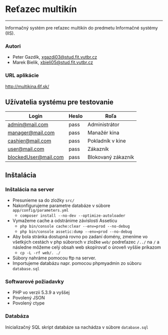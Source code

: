 # Reťazec multikín
----------------------------------------

Informačný systém pre reťazec multikín do predmetu Informačné systémy (IIS).

### Autori

- Peter Gazdík, xgazdi03@stud.fit.vutbr.cz
- Marek Bielik, xbieli05@stud.fit.vutbr.cz

### URL aplikácie

http://multikina.6f.sk/

## Užívatelia systému pre testovanie

| Login                | Heslo | Roľa               |
|----------------------|-------|--------------------|
| admin@mail.com       | pass  | Administrátor      |
| manager@mail.com     | pass  | Manažér kina       |
| cashier@mail.com     | pass  | Pokladník v kine   |
| user@mail.com        | pass  | Zákazník           |
| blockedUser@mail.com | pass  | Blokovaný zákazník |

## Inštalácia

### Inštalácia na server

- Presunieme sa do zložky `src/`
- Nakonfigurujeme parametre databáze v súbore `app/config/parameters.yml`
  - `composer install --no-dev --optimize-autoloader`
- Vymažeme cache a odstránime závislosti Asseticu
  - `php bin/console cache:clear --env=prod --no-debug`
  - `php bin/console assetic:dump --env=prod --no-debug`
- Aby bola stránka dostupná rovno po zadaní domény, zmeníme vo všetkých cestách v php súboroch v zložke `web/` podreťazec `/../` na `/` a následne môžeme celý obsah web skopírovať o úroveň vyššie príkazom
  - `cp -L -rf web/. ./`
- Súbory nahráme pomocou ftp na server.
- Importujeme databázu napr. pomocou phpmyadmin zo súboru `database.sql`

### Softwarové požiadavky

- PHP vo verzii 5.3.9 a vyššej
- Povolený JSON
- Povolený ctype

### Databáza

Inicializačný SQL skript databáze sa nachádza v súbore `database.sql`